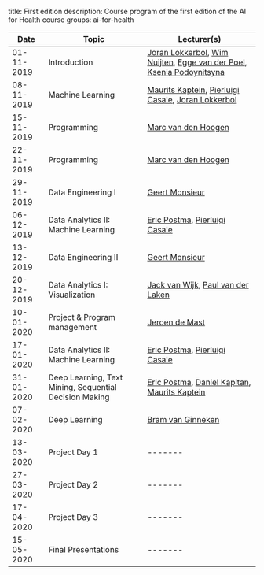 title: First edition
description: Course program of the first edition of the AI for Health course
groups: ai-for-health

| Date  |  Topic  | Lecturer(s) |
| ----- | ------- | ------- | 
| 01-11-2019 | Introduction | <a href="https://www.linkedin.com/in/joran-lokkerbol-7a68063/?originalSubdomain=nl">Joran Lokkerbol</a>, <a href="https://www.tue.nl/en/research/researchers/wim-nuijten">Wim Nuijten</a>, <a href="https://eggewel.nl/over-mij/">Egge van der Poel</a>, <a href="https://www.jads.nl/researcher/ksenia-podoynitsyna/">Ksenia Podoynitsyna</a> |
| 08-11-2019 | Machine Learning | <a href="https://www.mauritskaptein.com/">Maurits Kaptein</a>, <a href="https://www.linkedin.com/in/pierluigicasale/">Pierluigi Casale</a>, <a href="https://www.linkedin.com/in/joran-lokkerbol-7a68063/?originalSubdomain=nl">Joran Lokkerbol</a> |
| 15-11-2019 |	Programming | <a href="https://www.linkedin.com/in/marcvandenhoogen/?originalSubdomain=nl">Marc van den Hoogen</a> |
| 22-11-2019 | Programming | <a href="https://www.linkedin.com/in/marcvandenhoogen/?originalSubdomain=nl">Marc van den Hoogen</a> |
| 29-11-2019 | Data Engineering I | <a href="https://research.tue.nl/en/persons/geert-monsieur">Geert Monsieur</a> |
| 06-12-2019 |	Data Analytics II: Machine Learning | <a href="https://ericpostma.nl/">Eric Postma</a>, <a href="https://www.linkedin.com/in/pierluigicasale/">Pierluigi Casale</a> |
| 13-12-2019 |	Data Engineering II | <a href="https://research.tue.nl/en/persons/geert-monsieur">Geert Monsieur</a> |
| 20-12-2019 |	Data Analytics I: Visualization | <a href="https://www.tue.nl/en/research/researchers/jack-van-wijk">Jack van Wijk</a>, <a href="https://www.linkedin.com/in/paulvanderlaken/?originalSubdomain=nl">Paul van der Laken</a> | 
| 10-01-2020 |	Project & Program management | <a href="https://www.uva.nl/en/profile/m/a/j.demast/j.de-mast.html">Jeroen de Mast</a> | 
| 17-01-2020 |	Data Analytics II: Machine Learning | <a href="https://ericpostma.nl/">Eric Postma</a>, <a href="https://www.linkedin.com/in/pierluigicasale/">Pierluigi Casale</a> | 
| 31-01-2020 |	Deep Learning, Text Mining, Sequential Decision Making | <a href="https://ericpostma.nl/">Eric Postma</a>, <a href="https://kapitan.net/">Daniel Kapitan</a>, <a href="https://www.mauritskaptein.com/">Maurits Kaptein</a> | 
| 07-02-2020 |	Deep Learning | <a href="https://www.diagnijmegen.nl/people/bram-van-ginneken/">Bram van Ginneken</a> | 
| 13-03-2020 |	Project Day 1 | ------- | 
| 27-03-2020 |	Project Day 2 | ------- | 
| 17-04-2020 |	Project Day 3 | ------- | 
| 15-05-2020 |	Final Presentations | ------- |  
